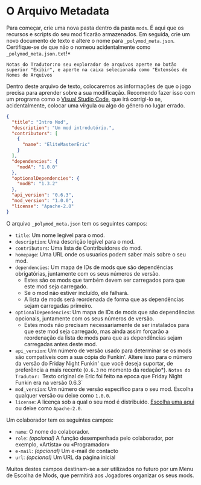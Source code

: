 # O Arquivo Metadata

Para começar, crie uma nova pasta dentro da pasta `mods`. É aqui que os recursos e scripts do seu mod ficarão armazenados. Em seguida, crie um novo documento de texto e altere o nome para `_polymod_meta.json`. Certifique-se de que não o nomeou acidentalmente como `_polymod_meta.json.txt`!*

`Notas do Tradutor:no seu explorador de arquivos aperte no botão superior "Exibir", e aperte na caixa selecionada como "Extensões de Nomes de Arquivos `


Dentro deste arquivo de texto, colocaremos as informações de que o jogo precisa para aprender sobre a sua modificação. Recomendo fazer isso com um programa como o [Visual Studio Code](https://code.visualstudio.com/), que irá corrigi-lo se, acidentalmente, colocar uma vírgula ou algo do género no lugar errado.

```json
{
  "title": "Intro Mod",
  "description": "Um mod introdutório.",
  "contributors": [
    {
      "name": "EliteMasterEric"
    }
  ],
  "dependencies": {
    "modA": "1.0.0"
  },
  "optionalDependencies": {
    "modB": "1.3.2"
  },
  "api_version": "0.6.3",
  "mod_version": "1.0.0",
  "license": "Apache-2.0"
}
```

O arquivo `_polymod_meta.json` tem os seguintes campos:

- `title`: Um nome legível para o mod.
- `description`: Uma descrição legível para o mod.
- `contributors`: Uma lista de Contribuidores do mod.
- `homepage`: Uma URL onde os usuarios podem saber mais sobre o seu mod.
- `dependencies`: Um mapa de IDs de mods que são dependências obrigatórias, juntamente com os seus números de versão.
  - Estes são os mods que também devem ser carregados para que este mod seja carregado.
  - Se o mod não estiver incluído, ele falhará.
  - A lista de mods será reordenada de forma que as dependências sejam carregadas primeiro.
- `optionalDependencies`: Um mapa de IDs de mods que são dependências opcionais, juntamente com os seus números de versão.
  - Estes mods não precisam necessariamente de ser instalados para que este mod seja carregado, mas ainda assim forçarão a reordenação da lista de mods para que as dependências sejam carregadas antes deste mod.
- `api_version`: Um número de versão usado para determinar se os mods são compatíveis com a sua cópia do Funkin'. Altere isso para o número da versão do Friday Night Funkin' que você deseja suportar, de preferência a mais recente (`0.6.3` no momento da redação*).
`Notas do Tradutor: `Texto original de Eric foi feito na epoca que Friday Night Funkin era na versão 0.6.3`
- `mod_version`: Um número de versão específico para o seu mod. Escolha qualquer versão ou deixe como `1.0.0`.
- `license`: A licença sob a qual o seu mod é distribuído. [Escolha uma aqui](https://opensource.org/licenses) ou deixe como `Apache-2.0`.

Um colaborador tem os seguintes campos:

- `name`: O nome do colaborador.
- `role`: *(opcional)* A função desempenhada pelo colaborador, por exemplo, «Artista» ou «Programador»
- `e-mail`: *(opcional)* Um e-mail de contacto
- `url`: *(opcional)* Um URL da página inicial

Muitos destes campos destinam-se a ser utilizados no futuro por um Menu de Escolha de Mods, que permitirá aos Jogadores organizar os seus mods.
